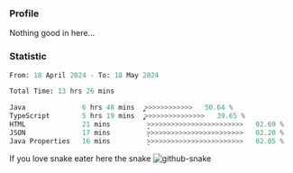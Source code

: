 ### Profile 

Nothing good in here...

### Statistic
<!--START_SECTION:waka-->

```python
From: 18 April 2024 - To: 18 May 2024

Total Time: 13 hrs 26 mins

Java              6 hrs 48 mins   ͎͎͎͎͎͎͎͎͎͎͎͎̝>>>>>>>>>>>>   50.64 %
TypeScript        5 hrs 19 mins   ̡͎͎͎͎͎͎͎͎͎>>>>>>>>>>>>>>>   39.65 %
HTML              21 mins         ̝>>>>>>>>>>>>>>>>>>>>>>>>   02.69 %
JSON              17 mins         ̦>>>>>>>>>>>>>>>>>>>>>>>>   02.20 %
Java Properties   16 mins         ̦>>>>>>>>>>>>>>>>>>>>>>>>   02.05 %
```

<!--END_SECTION:waka-->

If you love snake eater here the snake 
<picture>
  <source media="(prefers-color-scheme: dark)" srcset="https://github.com/pradana4648/pradana4648/blob/c0566a83ca6ea5f2e46bab00e717c4c82b4b5c4c/github-contribution-grid-snake-dark.svg" />
  <source media="(prefers-color-scheme: light)" srcset="https://github.com/pradana4648/pradana4648/blob/c0566a83ca6ea5f2e46bab00e717c4c82b4b5c4c/github-contribution-grid-snake.svg" />
  <img alt="github-snake" src="https://github.com/pradana4648/pradana4648/blob/c0566a83ca6ea5f2e46bab00e717c4c82b4b5c4c/github-contribution-grid-snake.svg" />
</picture>
